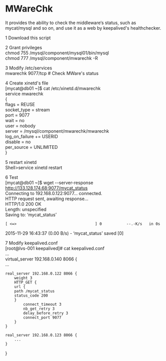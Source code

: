# MWareChk
It provides the ability to check the middleware‘s status, such as mycat/mysql and so on, and use it as a web by keepalived's healthchecker.  

1 Download this script    
  
2 Grant privileges  
chmod 755 /mysql/component/mysql01/bin/mysql  
chmod 777 /mysql/component/mwarechk -R  
  
3 Modify /etc/services  
mwarechk 9077/tcp # Check MWare's status  
  
4 Create xinetd's file    
[mycat@db01 ~]$ cat /etc/xinetd.d/mwarechk   
service mwarechk  
{  
        flags           = REUSE  
        socket_type     = stream  
        port            = 9077   
        wait            = no  
        user            = nobody  
        server          = /mysql/component/mwarechk/mwarechk  
        log_on_failure  += USERID  
        disable         = no  
        per_source      = UNLIMITED  
}  
  
5 restart xinetd  
Shell>service xinetd restart  
  
6 Test  
[mycat@db01 ~]$ wget --server-response http://133.128.174.68:9077/mycat_status  
Connecting to 192.168.0.122:9077... connected.  
HTTP request sent, awaiting response...   
  HTTP/1.0 200 OK  
Length: unspecified  
Saving to: ‘mycat_status’  
  
    [ <=>                                   ] 0           --.-K/s   in 0s        
  
2015-11-29 16:43:37 (0.00 B/s) - ‘mycat_status’ saved [0]  
  
7 Modify keepalived.conf  
[root@lvs-001 keepalived]# cat keepalived.conf   
	...  
virtual_server 192.168.0.140 8066 {  
	...  
  
    real_server 192.168.0.122 8066 {  
        weight 3  
        HTTP_GET {  
	    url {  
		path /mycat_status  
		status_code 200  
	    }  
            connect_timeout 3  
            nb_get_retry 3  
            delay_before_retry 3  
            connect_port 9077  
        }  
    }  
  
    real_server 192.168.0.123 8066 {  
		...  
    }  
}  
